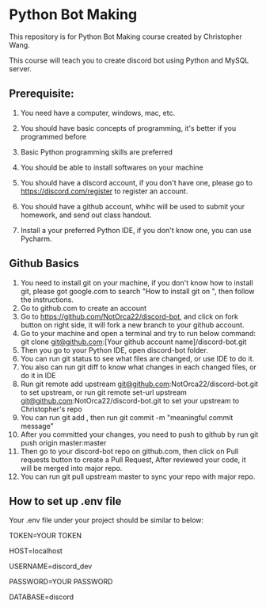 # Python Bot Making
This repository is for Python Bot Making course created by Christopher Wang.

This course will teach you to create discord bot using Python and MySQL server.

## Prerequisite:
1)  You need have a computer, windows, mac, etc.
2)  You should have basic concepts of programming, it's better if you programmed before
3)  Basic Python programming skills are preferred
4)  You should be able to install softwares on your machine
5)  You should have a discord account, if you don't have one, please go to 
    https://discord.com/register to register an account.

6)  You should have a github account, whihc will be used to submit your homework, and send out class handout.
7)  Install a your preferred Python IDE, if you don't know one, you can use Pycharm.

## Github Basics
1)  You need to install git on your machine, if you don't know how to install git, please got google.com to search 
    "How to install git on <your platform name>", then follow the instructions.
2)  Go to github.com to create an account
3)  Go to https://github.com/NotOrca22/discord-bot, and click on fork button on right side, it will 
    fork a new branch to your github account.
4)  Go to your machine and open a terminal and try to run below command:
    git clone git@github.com:[Your github account name]/discord-bot.git
5)  Then you go to your Python IDE, open discord-bot folder.
6)  You can run git status to see what files are changed, or use IDE to do it.
7)  You also can run git diff to know what changes in each changed files, or do it in IDE
7)  Run git remote add upstream git@github.com:NotOrca22/discord-bot.git to set upstream, or run 
    git remote set-url upstream git@github.com:NotOrca22/discord-bot.git to set your upstream to Christopher's repo
8)  You can run git add <changed filenames>, then run git commit -m "meaningful commit message"
9)  After you committed your changes, you need to push to github by run git push origin master:master
10) Then go to your discord-bot repo on github.com, then click on Pull requests button to create a Pull Request,
    After reviewed your code, it will be merged into major repo.
11) You can run git pull upstream master to sync your repo with major repo.

## How to set up .env file
Your .env file under your project should be similar to below:

TOKEN=YOUR TOKEN

HOST=localhost

USERNAME=discord_dev

PASSWORD=YOUR PASSWORD

DATABASE=discord
